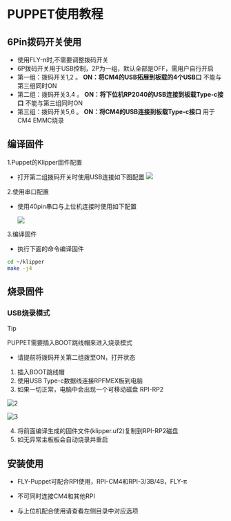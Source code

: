 # PUPPET使用教程

## 6Pin拨码开关使用

* 使用FLY-π时,不需要调整拨码开关
* 6P拨码开关用于USB控制，2P为一组，默认全部是OFF，需用户自行开启
* 第一组：拨码开关1,2 。 **ON：将CM4的USB拓展到板载的4个USB口** 不能与第三组同时ON
* 第二组：拨码开关3,4 。 **ON：将下位机RP2040的USB连接到板载Type-c接口** 不能与第三组同时ON
* 第三组：拨码开关5,6 。 **ON：将CM4的USB连接到板载Type-c接口** 用于CM4 EMMC烧录

## 编译固件

1.Puppet的Klipper固件配置

* 打开第二组拨码开关时使用USB连接如下图配置
  ![](../../images/boards/fly_puppet/config-usb.png)

2.使用串口配置

* 使用40pin串口与上位机连接时使用如下配置

  ![](../../images/boards/fly_puppet/config-chuanko.png)

3.编译固件

  * 执行下面的命令编译固件

  ```bash
  cd ~/klipper
  make -j4
  ```

## 烧录固件

### USB烧录模式

> [!TIP]
> PUPPET需要插入BOOT跳线帽来进入烧录模式

* 请提前将拨码开关第二组拨至ON，打开状态

1. 插入BOOT跳线帽
2. 使用USB Type-c数据线连接RPFMEX板到电脑
3. 如果一切正常，电脑中会出现一个可移动磁盘 RPI-RP2
   

![2](../../images/boards/fly_rht36_42/2.png ":no-zooom")

![3](../../images/boards/fly_rht36_42/3.png ":no-zooom")

4. 将前面编译生成的固件文件(klipper.uf2)复制到RPI-RP2磁盘
5. 如无异常主板板会自动烧录并重启

## 安装使用

* FLY-Puppet可配合RPI使用，RPI-CM4和RPI-3/3B/4B，FLY-π
* 不可同时连接CM4和其他RPI

* 与上位机配合使用请查看左侧目录中对应选项